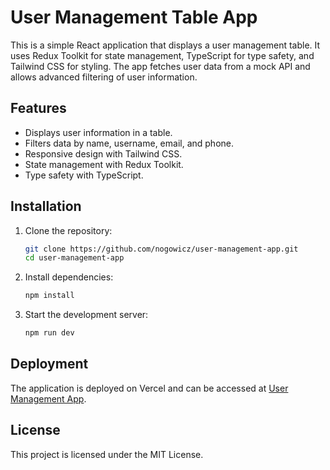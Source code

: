 # User Management Table App

This is a simple React application that displays a user management table. It uses Redux Toolkit for state management, TypeScript for type safety, and Tailwind CSS for styling. The app fetches user data from a mock API and allows advanced filtering of user information.

## Features

- Displays user information in a table.
- Filters data by name, username, email, and phone.
- Responsive design with Tailwind CSS.
- State management with Redux Toolkit.
- Type safety with TypeScript.

## Installation

1. Clone the repository:
   ```bash
   git clone https://github.com/nogowicz/user-management-app.git
   cd user-management-app
   ```

2. Install dependencies:
   ```bash
   npm install
   ```

3. Start the development server:
   ```bash
   npm run dev
   ```

## Deployment

The application is deployed on Vercel and can be accessed at [User Management App](https://user-management-app.vercel.app/).

## License

This project is licensed under the MIT License.
